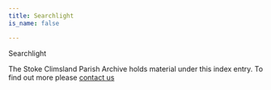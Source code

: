 ```yaml
---
title: Searchlight
is_name: false

---
```


Searchlight


The Stoke Climsland Parish Archive holds material under this index entry. To find out more please [contact us](/contact/)
